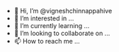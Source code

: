 - 👋 Hi, I’m @vigneshchinnappahive
- 👀 I’m interested in ...
- 🌱 I’m currently learning ...
- 💞️ I’m looking to collaborate on ...
- 📫 How to reach me ...

<!---
vigneshchinnappahive/vigneshchinnappahive is a ✨ special ✨ repository because its `README.md` (this file) appears on your GitHub profile.
You can click the Preview link to take a look at your changes.
--->
